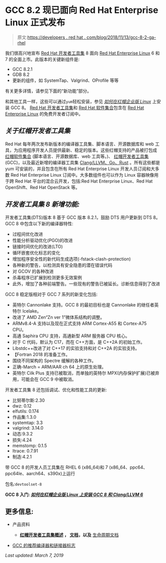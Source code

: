 # GCC 8.2 现已面向 Red Hat Enterprise Linux 正式发布

> 原文:[https://developers . red hat . com/blog/2018/11/13/gcc-8-2-ga-rhel](https://developers.redhat.com/blog/2018/11/13/gcc-8-2-ga-rhel)

我们很高兴地宣布 [Red Hat 开发者工具集](https://developers.redhat.com/products/developertoolset/overview/) 8 面向 [Red Hat Enterprise Linux](https://developers.redhat.com/products/rhel/overview/) 6 和 7 的全面上市。此版本的关键新组件是:

*   GCC 8.2.1
*   GDB 8.2
*   更新的组件，如 SystemTap、Valgrind、OProfile 等等

有关更多详情，请参见下面的“新功能”部分。

和其他工具一样，这些可以通过`yum`轻松安装，参见 *[如何在红帽企业版 Linux](https://developers.redhat.com/blog/2019/03/05/yum-install-gcc-8-clang-6/)* 上安装 GCC 8。 [Red Hat 开发者工具集](https://developers.redhat.com/products/developertoolset/overview/)和 [Red Hat 软件集合](https://developers.redhat.com/products/softwarecollections/overview)包含在 [Red Hat Enterprise Linux](https://developers.redhat.com/products/rhel/overview/) 的免费开发者订阅中。

## ***关于红帽开发者工具集***

Red Hat 每年两次发布新版本的编译器工具集、脚本语言、开源数据库和 web 工具，为应用程序开发人员提供最新、稳定的版本。这些红帽支持的产品被打包成 [红帽软件集合](https://developers.redhat.com/products/softwarecollections/overview/) (脚本语言、开源数据库、web 工具等。)、 [红帽开发者工具集](https://developers.redhat.com/products/developertoolset/overview/) (GCC)，以及最近新增的编译器工具集 [Clang/LLVM、Go、Rust](https://developers.redhat.com/products/clang-llvm-go-rust/overview/) 。所有这些都是 yum 可安装的，并且包含在所有 Red Hat Enterprise Linux 开发人员订阅和大多数 Red Hat Enterprise Linux 订阅中。大多数组件也可以作为 Linux 容器映像用于跨 Red Hat 平台的混合云开发，包括:Red Hat Enterprise Linux、Red Hat OpenShift、Red Hat OpenStack 等。

## ***开发者工具集 8 新增功能:***

开发者工具集(DTS)版本 8 基于 GCC 版本 8.2.1，鼓励 DTS 用户更新到 DTS 8。GCC 8 中包含以下新的编译器特性:

*   过程间优化改进
*   性能分析驱动优化(PGO)的改进
*   链接时间优化的改进(LTO)
*   循环嵌套优化标志的变化
*   增加程序安全性的新代码生成选项(-fstack-clash-protection)
*   各种新的警告，以检测具有安全隐患的潜在错误代码
*   对 GCOV 的各种改进
*   杀毒程序已扩展到检测更多无效案例
*   此外，增加了各种前端警告。一些现有的警告已被延长。诊断信息得到了改进

GCC 8 稳定版相对于 GCC 7 系列的新变化包括:

*   英特尔 Cannonlake 支持。GCC 8 的最初目标也是 Cannonlake 的继任者英特尔 Icelake。
*   改进了 AMD Zen“Zn ver 1”微体系结构的调整。
*   ARMv8.4-A 支持以及现在正式支持 ARM Cortex-A55 和 Cortex-A75 CPU。
*   高通 Saphira CPU 支持，高通新型 ARM 服务器 CPU 核心。
*   对于 C 代码，默认为 C17，而在 C++方面，是 C++2A 的初始工作。
*   Libstdc++改进了对 C++17 的实验支持和对 C++2A 的实验支持。
*   【Fortran 2018 的准备工作。
*   围绕不同架构的 Spectre 缓解的各种工作。
*   正确-March = ARM/AAR ch 64 上的原生处理。
*   英特尔 Cilk Plus 支持已被取消，而单独的英特尔 MPX(内存保护扩展)已被弃用，可能会在 GCC 9 中被取消。

开发者工具集 8 还包括调试、优化和性能工具的更新:

*   比努蒂尔斯:2.30
*   dwz: 0.12
*   elfutils: 0.174
*   作品集:1.3.0
*   systemtap: 3.3
*   valgrind: 3.14.0
*   动态:9.3.2
*   损失:4.24
*   memstomp: 0.1.5
*   ltrace: 0.7.91
*   制造:4.2.1

带 GCC 8 的开发人员工具集在 RHEL 6 (x86_64)和 7 (x86_64、ppc64、ppc64le、aarch64、s390x)上运行

包名:`devtoolset-8`

**GCC 8 入门: *[如何在红帽企业版 Linux 上安装 GCC 8 和 Clang/LLVM 6](https://developers.redhat.com/blog/2019/03/05/yum-install-gcc-8-clang-6/)***

## **更多信息:**

*   产品资料
    *   **[红帽开发者工具集概述](https://developers.redhat.com/products/developertoolset/overview/) ， [文档](https://access.redhat.com/documentation/en-us/red_hat_developer_toolset/)，以及** [生命周期文档](https://access.redhat.com/support/policy/updates/rhscl)

*   [GCC 的推荐编译器和链接器标志](https://developers.redhat.com/blog/2018/03/21/compiler-and-linker-flags-gcc/)

*Last updated: March 7, 2019*